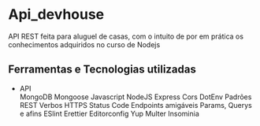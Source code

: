# Api_devhouse

API REST feita para aluguel de casas, 
com o intuito de por em prática os conhecimentos adquiridos no curso de Nodejs

<section>
<h2>Ferramentas e Tecnologias utilizadas</h2>

  <ul>
    <li>API</li>
MongoDB
Mongoose
Javascript
NodeJS
Express
Cors
DotEnv
Padrões REST
Verbos HTTPS
Status Code
Endpoints amigáveis
Params, Querys e afins
ESlint
Erettier
Editorconfig
Yup
Multer
Insominia
    </ul>
</section>
